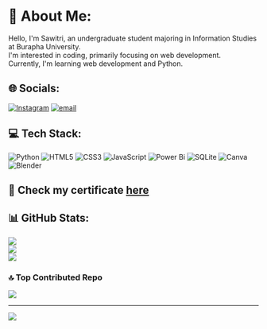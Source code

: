 <!--## Hi there 👋-->

<!--
**ssawi-ii/ssawi-ii** is a ✨ _special_ ✨ repository because its `README.md` (this file) appears on your GitHub profile.

Here are some ideas to get you started:

- 🔭 I’m currently working on ...
- 🌱 I’m currently learning ...
- 👯 I’m looking to collaborate on ...
- 🤔 I’m looking for help with ...
- 💬 Ask me about ...
- 📫 How to reach me: ...
- 😄 Pronouns: ...
- ⚡ Fun fact: ...
-->


# 💫 About Me:
Hello, I'm Sawitri, an undergraduate student majoring in Information Studies at Burapha University.<br>I'm interested in coding, primarily focusing on web development.<br>Currently, I'm learning web development and Python.

## 🌐 Socials:
[![Instagram](https://img.shields.io/badge/Instagram-%23E4405F.svg?logo=Instagram&logoColor=white)](https://instagram.com/ssawitri_)
[![email](https://img.shields.io/badge/Email-D14836?logo=gmail&logoColor=white)](mailto:sawitripreedanon@gmail.com) 

## 💻 Tech Stack:
![Python](https://img.shields.io/badge/python-3670A0?style=for-the-badge&logo=python&logoColor=ffdd54)
![HTML5](https://img.shields.io/badge/html5-%23E34F26.svg?style=for-the-badge&logo=html5&logoColor=white)
![CSS3](https://img.shields.io/badge/css3-%231572B6.svg?style=for-the-badge&logo=css3&logoColor=white)
![JavaScript](https://img.shields.io/badge/javascript-%23323330.svg?style=for-the-badge&logo=javascript&logoColor=%23F7DF1E)
![Power Bi](https://img.shields.io/badge/power_bi-F2C811?style=for-the-badge&logo=powerbi&logoColor=black)
![SQLite](https://img.shields.io/badge/sqlite-%2307405e.svg?style=for-the-badge&logo=sqlite&logoColor=white)
![Canva](https://img.shields.io/badge/Canva-%2300C4CC.svg?style=for-the-badge&logo=Canva&logoColor=white)
![Blender](https://img.shields.io/badge/blender-%23F5792A.svg?style=for-the-badge&logo=blender&logoColor=white)

## 📜 Check my certificate [here](https://drive.google.com/drive/folders/1t7I9LY9QKLwynsXLBwwAxSfkQDW9lAAX?usp=sharing)

## 📊 GitHub Stats:
![](https://github-readme-stats.vercel.app/api?username=ssawi-ii&theme=rose_pine&hide_border=false&include_all_commits=false&count_private=false)<br/>
![](https://nirzak-streak-stats.vercel.app/?user=ssawi-ii&theme=rose_pine&hide_border=false)<br/>
![](https://github-readme-stats.vercel.app/api/top-langs/?username=ssawi-ii&theme=rose_pine&hide_border=false&include_all_commits=false&count_private=false&layout=compact)

### 🔝 Top Contributed Repo
![](https://github-contributor-stats.vercel.app/api?username=ssawi-ii&limit=5&theme=rose_pine&combine_all_yearly_contributions=true)

---
[![](https://visitcount.itsvg.in/api?id=ssawi-ii&icon=0&color=0)](https://visitcount.itsvg.in)

<!-- Proudly created with GPRM ( https://gprm.itsvg.in ) -->
